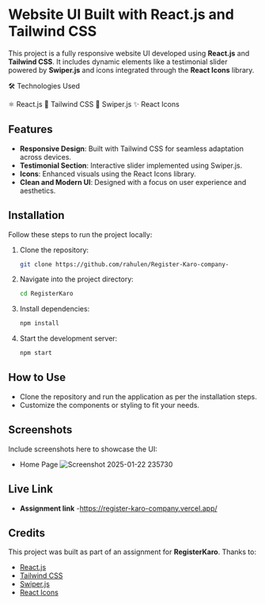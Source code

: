 # Website UI Built with React.js and Tailwind CSS

This project is a fully responsive website UI developed using **React.js** and **Tailwind CSS**. It includes dynamic elements like a testimonial slider powered by **Swiper.js** and icons integrated through the **React Icons** library.



🛠️ Technologies Used

⚛️ React.js
🎨 Tailwind CSS
💬 Swiper.js
✨ React Icons
## Features

- **Responsive Design**: Built with Tailwind CSS for seamless adaptation across devices.
- **Testimonial Section**: Interactive slider implemented using Swiper.js.
- **Icons**: Enhanced visuals using the React Icons library.
- **Clean and Modern UI**: Designed with a focus on user experience and aesthetics.

## Installation

Follow these steps to run the project locally:

1. Clone the repository:
   ```bash
   git clone https://github.com/rahulen/Register-Karo-company-
   ```
2. Navigate into the project directory:
   ```bash
   cd RegisterKaro
   ```
3. Install dependencies:
   ```bash
   npm install
   ```
4. Start the development server:
   ```bash
   npm start
   ```

## How to Use

- Clone the repository and run the application as per the installation steps.
- Customize the components or styling to fit your needs.

## Screenshots

Include screenshots here to showcase the UI:
- Home Page
![Screenshot 2025-01-22 235730](https://github.com/user-attachments/assets/d1630c13-9b8c-4f5e-a0e8-937b90ee672b)



## Live Link

- **Assignment link** -https://register-karo-company.vercel.app/

## Credits

This project was built as part of an assignment for **RegisterKaro**. Thanks to:
- [React.js](https://reactjs.org/)
- [Tailwind CSS](https://tailwindcss.com/)
- [Swiper.js](https://swiperjs.com/)
- [React Icons](https://react-icons.github.io/react-icons/)

